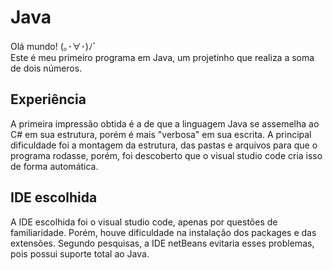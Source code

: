 # Java

Olá mundo! (｡･∀･)ﾉﾞ  
Este é meu primeiro programa em Java, um projetinho que realiza a soma de dois números.

## Experiência

A primeira impressão obtida é a de que a linguagem Java se assemelha ao C# em sua estrutura, porém é mais "verbosa" em sua escrita.
A principal dificuldade foi a montagem da estrutura, das pastas e arquivos para que o programa rodasse,
porém, foi descoberto que o visual studio code cria isso de forma automática.

## IDE escolhida

A IDE escolhida foi o visual studio code, apenas por questões de familiaridade.
Porém, houve dificuldade na instalação dos packages e das extensões.
Segundo pesquisas, a IDE netBeans evitaria esses problemas, pois possui suporte total ao Java.